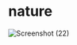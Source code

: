 # nature

![Screenshot (22)](https://user-images.githubusercontent.com/91233406/150725612-c230848c-2d2b-444c-be1b-93368d3e8923.png)
